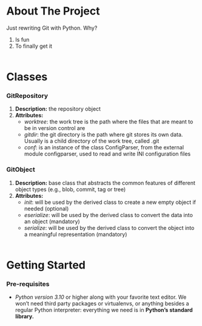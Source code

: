 # About The Project

Just rewriting Git with Python. Why?

1. Is fun
2. To finally get it
<br><br>
# Classes

### GitRepository

1. **Description:** the repository object
2. **Attributes:**
    - *worktree*: the work tree is the path where the files that are meant to be in version control are
    - *gitdir*: the git directory is the path where git stores its own data. Usually is a child directory of the work tree, called .git
    - *conf*: is an instance of the class ConfigParser, from the external module configparser, used to read and write INI configuration files

### GitObject

1. **Description:** base class that abstracts the common  features of different object types (e.g., blob, commit, tag or tree)
2. **Attributes:**
    - *init*: will be used by the derived class to create a new empty object if needed (optional)
    - *eserialize*: will be used by the derived class to convert the data into an object (mandatory)
    - *serialize*: will be used by the derived class to convert the object into a meaningful representation (mandatory)
<br><br>
# Getting Started

### Pre-requisites
- *Python version 3.10* or higher along with your favorite text editor. We won’t need third party packages or virtualenvs, or anything besides a regular Python interpreter: everything we need is in **Python’s standard library.**